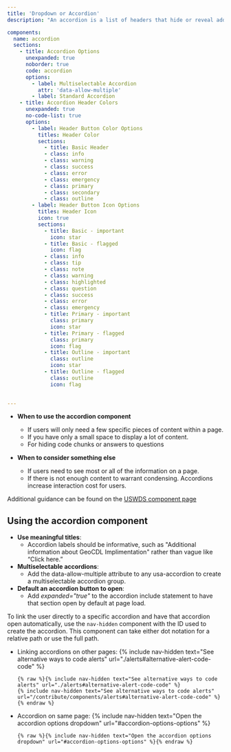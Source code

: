 ```yaml
---
title: 'Dropdown or Accordion'
description: "An accordion is a list of headers that hide or reveal additional content when selected"

components:
  name: accordion
  sections:
    - title: Accordion Options
      unexpanded: true
      noborder: true
      code: accordion
      options: 
        - label: Multiselectable Accordion
          attr: 'data-allow-multiple'
        - label: Standard Accordion
    - title: Accordion Header Colors
      unexpanded: true
      no-code-list: true
      options:
        - label: Header Button Color Options
          titles: Header Color
          sections:
            - title: Basic Header
            - class: info
            - class: warning
            - class: success
            - class: error
            - class: emergency
            - class: primary
            - class: secondary
            - class: outline
        - label: Header Button Icon Options
          titles: Header Icon
          icon: true
          sections:
            - title: Basic - important
              icon: star
            - title: Basic - flagged
              icon: flag
            - class: info
            - class: tip
            - class: note
            - class: warning     
            - class: highlighted
            - class: question
            - class: success
            - class: error
            - class: emergency
            - title: Primary - important
              class: primary
              icon: star
            - title: Primary - flagged
              class: primary
              icon: flag
            - title: Outline - important
              class: outline
              icon: star
            - title: Outline - flagged
              class: outline
              icon: flag

              
---
```


*  **When to use the accordion component**
    * If users will only need a few specific pieces of content within a page.
    * If you have only a small space to display a lot of content.
    * For hiding code chunks or answers to questions

*  **When to consider something else**
    * If users need to see most or all of the information on a page.
    * If there is not enough content to warrant condensing.  Accordions increase interaction cost for users.

Additional guidance can be found on the [USWDS component page](https://designsystem.digital.gov/components/accordion/)

## Using the accordion component

*  **Use meaningful titles**:
    *  Accordion labels should be informative, such as "Additional information about GeoCDL Implimentation" rather than vague like “Click here.”
*  **Multiselectable accordions**:
    *  Add the data-allow-multiple attribute to any usa-accordion to create a multiselectable accordion group.
*  **Default an accordion button to open**: 
    *  Add *expanded="true"* to the accordion include statement to have that section open by default at page load.



<div class="highlighted highlighted--tip ">
<div class="highlighted__body" markdown="1">

To link the user directly to a specific accordion and have that accordion open automatically, use the `nav-hidden` component with the ID used to create the accordion.
This component can take either dot notation for a relative path or use the full path.

* Linking accordions on other pages: 
  {% include nav-hidden text="See alternative ways to code alerts" url="./alerts#alternative-alert-code-code" %}
  ```
  {% raw %}{% include nav-hidden text="See alternative ways to code alerts" url="./alerts#alternative-alert-code-code" %}
  {% include nav-hidden text="See alternative ways to code alerts" url="/contribute/components/alerts#alternative-alert-code-code" %}{% endraw %}
  ```
* Accordion on same page:
  {% include nav-hidden text="Open the accordion options dropdown" url="#accordion-options-options" %}
  ```
  {% raw %}{% include nav-hidden text="Open the accordion options dropdown" url="#accordion-options-options" %}{% endraw %}
  ```

</div>
</div>